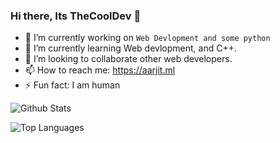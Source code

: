 ### Hi there, Its TheCoolDev 👋


- 🔭 I’m currently working on `Web Devlopment and some python`
- 🌱 I’m currently learning Web devlopment, and C++.
- 👯 I’m looking to collaborate other web developers.
- 📫 How to reach me: https://aarjit.ml
- ⚡ Fun fact: I am human

![Github Stats](https://github-readme-stats.vercel.app/api?username=aarjitpaudel&count_private=true&show_icons=true&theme=radical)

![Top Languages](https://github-readme-stats.vercel.app/api/top-langs/?username=aarjitpaudel&show_icons=true&theme=radical)

